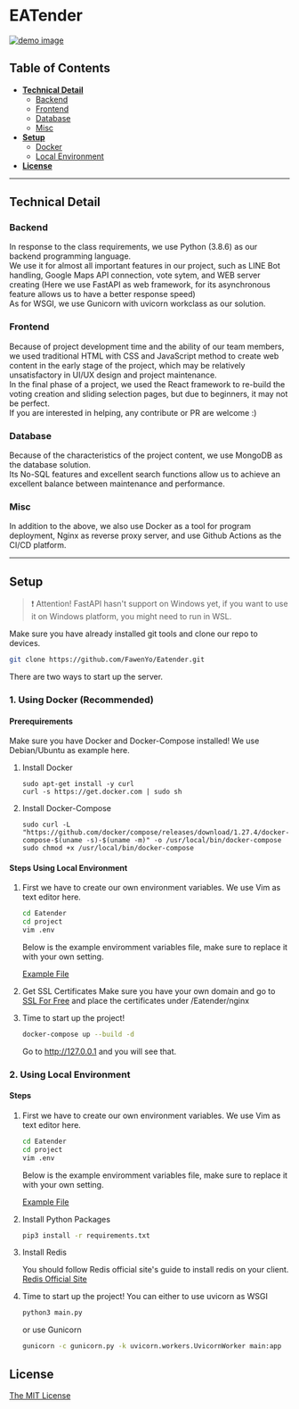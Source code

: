 # EATender

[![demo image](https://i.imgur.com/ZjkAoOF.png)](https://eatender.site/)

## Table of Contents

* **[Technical Detail](#technical-detail)**
  * [Backend](#backend)
  * [Frontend](#frontend)
  * [Database](#database)
  * [Misc](#misc)
* **[Setup](#setup)**
  * [Docker](#1-using-docker-recommended)
  * [Local Environment](#2-using-local-environment)
* **[License](#license)**

----

## Technical Detail

### Backend

In response to the class requirements, we use Python (3.8.6) as our backend programming language.  
We use it for almost all important features in our project, such as LINE Bot handling, Google Maps API connection, vote sytem, and WEB server creating (Here we use FastAPI as web framework, for its asynchronous feature allows us to have a better response speed)  
As for WSGI, we use Gunicorn with uvicorn workclass as our solution.

### Frontend

Because of project development time and the ability of our team members, we used traditional HTML with CSS and JavaScript method to create web content in the early stage of the project, which may be relatively unsatisfactory in UI/UX design and project maintenance.  
In the final phase of a project, we used the React framework to re-build the voting creation and sliding selection pages, but due to beginners, it may not be perfect.  
If you are interested in helping, any contribute or PR are welcome :)

### Database

Because of the characteristics of the project content, we use MongoDB as the database solution.  
Its No-SQL features and excellent search functions allow us to achieve an excellent balance between maintenance and performance.

### Misc

In addition to the above, we also use Docker as a tool for program deployment, Nginx as reverse proxy server, and use Github Actions as the CI/CD platform.

----

## Setup

> :exclamation: Attention! FastAPI hasn't support on Windows yet, if you want to use it on Windows platform, you might need to run in WSL.

Make sure you have already installed git tools and clone our repo to devices.

```sh
git clone https://github.com/FawenYo/Eatender.git
```

There are two ways to start up the server.

### 1. Using Docker (Recommended)

#### Prerequirements

Make sure you have Docker and Docker-Compose installed!
We use Debian/Ubuntu as example here.

1. Install Docker

    ```su
    sudo apt-get install -y curl
    curl -s https://get.docker.com | sudo sh
    ```

2. Install Docker-Compose

    ```su
    sudo curl -L "https://github.com/docker/compose/releases/download/1.27.4/docker-compose-$(uname -s)-$(uname -m)" -o /usr/local/bin/docker-compose
    sudo chmod +x /usr/local/bin/docker-compose
    ```

#### Steps Using Local Environment

1. First we have to create our own environment variables.
    We use Vim as text editor here.

    ```sh
    cd Eatender
    cd project
    vim .env
    ```

    Below is the example enviromment variables file, make sure to replace it with your own setting.

    [Example File](https://gist.github.com/FawenYo/2cadcee5f2c735aeba707b3a435498ba)

2. Get SSL Certificates
    Make sure you have your own domain and go to [SSL For Free](https://www.sslforfree.com/) and place the certificates under /Eatender/nginx

3. Time to start up the project!

    ```sh
    docker-compose up --build -d
    ```

    Go to <http://127.0.0.1> and you will see that.

### 2. Using Local Environment

#### Steps

1. First we have to create our own environment variables.
    We use Vim as text editor here.

    ```sh
    cd Eatender
    cd project
    vim .env
    ```

    Below is the example enviromment variables file, make sure to replace it with your own setting.

    [Example File](https://gist.github.com/FawenYo/2cadcee5f2c735aeba707b3a435498ba)

2. Install Python Packages

    ```sh
    pip3 install -r requirements.txt
    ```

3. Install Redis

    You should follow Redis official site's guide to install redis on your client.
    [Redis Official Site](https://redis.io/)

4. Time to start up the project!
    You can either to use uvicorn as WSGI

    ```sh
    python3 main.py
    ```

    or use Gunicorn

    ```sh
    gunicorn -c gunicorn.py -k uvicorn.workers.UvicornWorker main:app
    ```

## License

[The MIT License](LICENSE)
